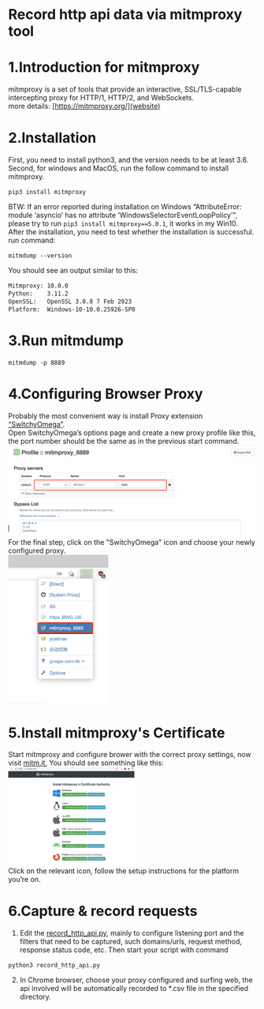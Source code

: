 #  Record http api data via mitmproxy tool

# 1.Introduction for mitmproxy

mitmproxy is a set of tools that provide an interactive, SSL/TLS-capable intercepting proxy for HTTP/1, HTTP/2, and WebSockets.  
more details: [https://mitmproxy.org/](website)

# 2.Installation
First, you need to install python3, and the version needs to be at least 3.6.  
Second, for windows and MacOS, run the follow command to install mitmproxy.
```
pip3 install mitmproxy
```
BTW: If an error reported during installation on Windows “AttributeError: module ‘asyncio’ has no attribute ‘WindowsSelectorEventLoopPolicy’”, please try to run ``pip3 install mitmproxy==5.0.1``, it works in my Win10.  
After the installation, you need to test whether the installation is successful. run command:
```
mitmdump --version
```
You should see an output similar to this:
```
Mitmproxy: 10.0.0
Python:    3.11.2
OpenSSL:   OpenSSL 3.0.8 7 Feb 2023
Platform:  Windows-10-10.0.25926-SP0
```

# 3.Run mitmdump
```
mitmdump -p 8889
```

# 4.Configuring Browser Proxy
Probably the most convenient way is install Proxy extension [“SwitchyOmega”](https://chrome.google.com/webstore/detail/proxy-switchyomega/padekgcemlokbadohgkifijomclgjgif).  
Open SwitchyOmega’s options page and create a new proxy profile like this, the port number should be the same as in the previous start command.  
<img src="images/clip_image001.png" style="zoom:67%;" />
For the final step, click on the "SwitchyOmega" icon and choose your newly configured proxy.  
<img src="images/clip_image002.png" style="zoom: 33%;" />

# 5.Install mitmproxy's Certificate
Start mitmproxy and configure brower with the correct proxy settings, now visit [mitm.it](http://mitm.it/), You should see something like this:  
<img src="images/clip_image003.png" style="zoom: 25%;" />  
Click on the relevant icon, follow the setup instructions for the platform you’re on.

# 6.Capture & record requests
1.  Edit the [record_http_api.py](record_http_api.py), mainly to configure listening port and the filters that need to be captured, such domains/urls,  request method, response status code, etc. Then start your script with command
   ```
   python3 record_http_api.py
   ```
2. In Chrome browser,  choose your proxy configured and surfing web, the api involved will be automatically recorded to *.csv file in the specified directory. 
